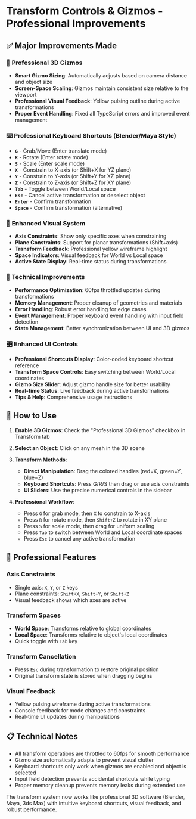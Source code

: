 # Transform Controls & Gizmos - Professional Improvements

## ✅ Major Improvements Made

### 🎯 **Professional 3D Gizmos**
- **Smart Gizmo Sizing**: Automatically adjusts based on camera distance and object size
- **Screen-Space Scaling**: Gizmos maintain consistent size relative to the viewport
- **Professional Visual Feedback**: Yellow pulsing outline during active transformations
- **Proper Event Handling**: Fixed all TypeScript errors and improved event management

### ⌨️ **Professional Keyboard Shortcuts** (Blender/Maya Style)
- **`G`** - Grab/Move (Enter translate mode)
- **`R`** - Rotate (Enter rotate mode) 
- **`S`** - Scale (Enter scale mode)
- **`X`** - Constrain to X-axis (or Shift+X for YZ plane)
- **`Y`** - Constrain to Y-axis (or Shift+Y for XZ plane)
- **`Z`** - Constrain to Z-axis (or Shift+Z for XY plane)
- **`Tab`** - Toggle between World/Local space
- **`Esc`** - Cancel active transformation or deselect object
- **`Enter`** - Confirm transformation
- **`Space`** - Confirm transformation (alternative)

### 🎨 **Enhanced Visual System**
- **Axis Constraints**: Show only specific axes when constraining
- **Plane Constraints**: Support for planar transformations (Shift+axis)
- **Transform Feedback**: Professional yellow wireframe highlight
- **Space Indicators**: Visual feedback for World vs Local space
- **Active State Display**: Real-time status during transformations

### 🔧 **Technical Improvements**
- **Performance Optimization**: 60fps throttled updates during transformations
- **Memory Management**: Proper cleanup of geometries and materials
- **Error Handling**: Robust error handling for edge cases
- **Event Management**: Proper keyboard event handling with input field detection
- **State Management**: Better synchronization between UI and 3D gizmos

### 🎛️ **Enhanced UI Controls**
- **Professional Shortcuts Display**: Color-coded keyboard shortcut reference
- **Transform Space Controls**: Easy switching between World/Local coordinates
- **Gizmo Size Slider**: Adjust gizmo handle size for better usability
- **Real-time Status**: Live feedback during active transformations
- **Tips & Help**: Comprehensive usage instructions

## 🚀 **How to Use**

1. **Enable 3D Gizmos**: Check the "Professional 3D Gizmos" checkbox in Transform tab
2. **Select an Object**: Click on any mesh in the 3D scene
3. **Transform Methods**:
   - **Direct Manipulation**: Drag the colored handles (red=X, green=Y, blue=Z)
   - **Keyboard Shortcuts**: Press G/R/S then drag or use axis constraints
   - **UI Sliders**: Use the precise numerical controls in the sidebar

4. **Professional Workflow**:
   - Press `G` for grab mode, then `X` to constrain to X-axis
   - Press `R` for rotate mode, then `Shift+Z` to rotate in XY plane
   - Press `S` for scale mode, then drag for uniform scaling
   - Press `Tab` to switch between World and Local coordinate spaces
   - Press `Esc` to cancel any active transformation

## 🎯 **Professional Features**

### **Axis Constraints**
- Single axis: `X`, `Y`, or `Z` keys
- Plane constraints: `Shift+X`, `Shift+Y`, or `Shift+Z`
- Visual feedback shows which axes are active

### **Transform Spaces**
- **World Space**: Transforms relative to global coordinates
- **Local Space**: Transforms relative to object's local coordinates
- Quick toggle with `Tab` key

### **Transform Cancellation**
- Press `Esc` during transformation to restore original position
- Original transform state is stored when dragging begins

### **Visual Feedback**
- Yellow pulsing wireframe during active transformations
- Console feedback for mode changes and constraints
- Real-time UI updates during manipulations

## 📋 **Technical Notes**

- All transform operations are throttled to 60fps for smooth performance
- Gizmo size automatically adapts to prevent visual clutter
- Keyboard shortcuts only work when gizmos are enabled and object is selected
- Input field detection prevents accidental shortcuts while typing
- Proper memory cleanup prevents memory leaks during extended use

The transform system now works like professional 3D software (Blender, Maya, 3ds Max) with intuitive keyboard shortcuts, visual feedback, and robust performance.
